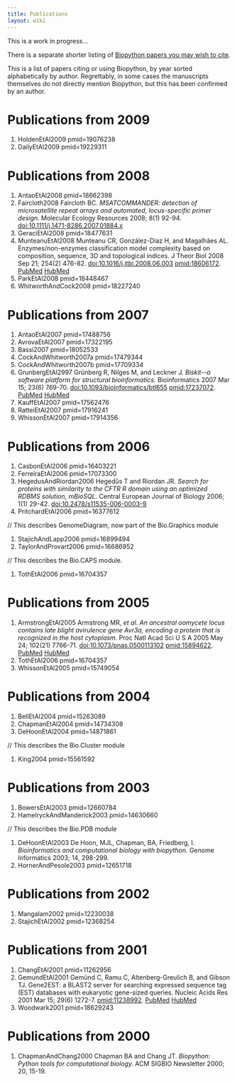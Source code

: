 ```yaml
---
title: Publications
layout: wiki
---
```


This is a work in progress...

There is a separate shorter listing of [Biopython papers you may wish to
cite](Documentation#Papers "wikilink").

This is a list of papers citing or using Biopython, by year sorted
alphabetically by author. Regrettably, in some cases the manuscripts
themselves do not directly mention Biopython, but this has been
confirmed by an author.

Publications from 2009
======================

<biblio>

1.  HoldenEtAl2009 pmid=19076238
2.  DailyEtAl2009 pmid=19229311

</biblio>

Publications from 2008
======================

<biblio>

1.  AntaoEtAl2008 pmid=18662398
2.  Faircloth2008 Faircloth BC. *MSATCOMMANDER: detection of
    microsatellite repeat arrays and automated, locus-specific
    primer design.* Molecular Ecology Resources 2008; 8(1) 92-94.
    [<doi:10.1111/j.1471-8286.2007.01884.x>](http://dx/doi.org/10.1111/j.1471-8286.2007.01884.x)
3.  GeraciEtAl2008 pmid=18477631
4.  MunteanuEtAl2008 Munteanu CR, González-Díaz H, and Magalhães AL.
    Enzymes/non-enzymes classification model complexity based on
    composition, sequence, 3D and topological indices. J Theor Biol 2008
    Sep 21; 254(2) 476-82. <doi:10.1016/j.jtbi.2008.06.003>
    <pmid:18606172>.
    [PubMed](http://www.ncbi.nlm.nih.gov/entrez/query.fcgi?cmd=Retrieve&db=pubmed&dopt=Abstract&list_uids=18606172)
    [HubMed](http://www.hubmed.org/display.cgi?uids=18606172)
5.  ParkEtAl2008 pmid=18448467
6.  WhitworthAndCock2008 pmid=18227240

</biblio>

Publications from 2007
======================

<biblio>

1.  AntaoEtAl2007 pmid=17488756
2.  AvrovaEtAl2007 pmid=17322195
3.  Bassi2007 pmid=18052533
4.  CockAndWhitworth2007a pmid=17479344
5.  CockAndWhitworth2007b pmid=17709334
6.  GrunbergEtAl2997 Grünberg R, Nilges M, and Leckner J. *Biskit--a
    software platform for structural bioinformatics.* Bioinformatics
    2007 Mar 15; 23(6) 769-70. <doi:10.1093/bioinformatics/btl655>
    <pmid:17237072>.
    [PubMed](http://www.ncbi.nlm.nih.gov/entrez/query.fcgi?cmd=Retrieve&db=pubmed&dopt=Abstract&list_uids=17237072)
    [HubMed](http://www.hubmed.org/display.cgi?uids=17237072)
7.  KauffEtAl2007 pmid=17562476
8.  RatteiEtAl2007 pmid=17916241
9.  WhissonEtAl2007 pmid=17914356

</biblio>

Publications from 2006
======================

<biblio>

1.  CasbonEtAl2006 pmid=16403221
2.  FerreiraEtAl2006 pmid=17073300
3.  HegedusAndRiordan2006 Hegedűs T and Riordan JR. *Search for proteins
    with similarity to the CFTR R domain using an optimized RDBMS
    solution, mBioSQL.* Central European Journal of Biology 2006; 1(1)
    29-42.
    [<doi:10.2478/s11535-006-0003-9>](http://dx.doi.org/10.2478/s11535-006-0003-9)
4.  PritchardEtAl2006 pmid=16377612

// This describes GenomeDiagram, now part of the Bio.Graphics module

1.  StajichAndLapp2006 pmid=16899494
2.  TaylorAndProvart2006 pmid=16686952

// This describes the Bio.CAPS module.

1.  TothEtAl2006 pmid=16704357

</biblio>

Publications from 2005
======================

<biblio>

1.  ArmstrongEtAl2005 Armstrong MR, *et al*. *An ancestral oomycete
    locus contains late blight avirulence gene Avr3a, encoding a protein
    that is recognized in the host cytoplasm.* Proc Natl Acad Sci U S A
    2005 May 24; 102(21) 7766-71. <doi:10.1073/pnas.0500113102>
    <pmid:15894622>.
    [PubMed](http://www.ncbi.nlm.nih.gov/entrez/query.fcgi?cmd=Retrieve&db=pubmed&dopt=Abstract&list_uids=15894622)
    [HubMed](http://www.hubmed.org/display.cgi?uids=15894622)
2.  TothEtAl2006 pmid=16704357
3.  WhissonEtAl2005 pmid=15749054

</biblio>

Publications from 2004
======================

<biblio>

1.  BellEtAl2004 pmid=15263089
2.  ChapmanEtAl2004 pmid=14734308
3.  DeHoonEtAl2004 pmid=14871861

// This describes the Bio.Cluster module

1.  King2004 pmid=15561592

</biblio>

Publications from 2003
======================

<biblio>

1.  BowersEtAl2003 pmid=12660784
2.  HamelryckAndManderick2003 pmid=14630660

// This describes the Bio.PDB module

1.  DeHoonEtAl2003 De Hoon, MJL, Chapman, BA, Friedberg, I.
    *Bioinformatics and computational biology with biopython.* Genome
    Informatics 2003; 14, 298-299.
2.  HornerAndPesole2003 pmid=12651718

</biblio>

Publications from 2002
======================

<biblio>

1.  Mangalam2002 pmid=12230038
2.  StajichEtAl2002 pmid=12368254

</biblio>

Publications from 2001
======================

<biblio>

1.  ChangEtAl2001 pmid=11262956
2.  GemundEtAl2001 Gemünd C, Ramu C, Altenberg-Greulich B, and
    Gibson TJ. Gene2EST: a BLAST2 server for searching expressed
    sequence tag (EST) databases with eukaryotic gene-sized queries.
    Nucleic Acids Res 2001 Mar 15; 29(6) 1272-7. <pmid:11238992>.
    [PubMed](http://www.ncbi.nlm.nih.gov/entrez/query.fcgi?cmd=Retrieve&db=pubmed&dopt=Abstract&list_uids=11238992)
    [HubMed](http://www.hubmed.org/display.cgi?uids=11238992)
3.  Woodwark2001 pmid=18629243

</biblio>

Publications from 2000
======================

<biblio>

1.  ChapmanAndChang2000 Chapman BA and Chang JT. *Biopython: Python
    tools for computational biology.* ACM SIGBIO Newsletter 2000;
    20, 15-19.

</biblio>
